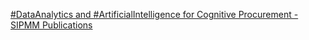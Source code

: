 [#DataAnalytics and #ArtificialIntelligence for Cognitive Procurement - SIPMM Publications](https://qi.tc/qi/119451)